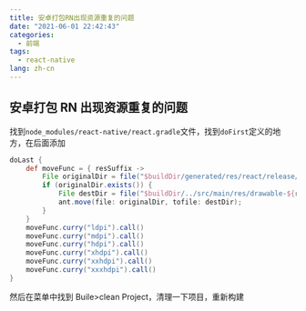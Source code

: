 ```yaml
---
title: 安卓打包RN出现资源重复的问题
date: "2021-06-01 22:42:43"
categories:
  - 前端
tags:
  - react-native
lang: zh-cn
---
```


## 安卓打包 RN 出现资源重复的问题

找到`node_modules/react-native/react.gradle`文件，找到`doFirst`定义的地方，在后面添加

```gradle
doLast {
    def moveFunc = { resSuffix ->
        File originalDir = file("$buildDir/generated/res/react/release/drawable-${resSuffix}");
        if (originalDir.exists()) {
            File destDir = file("$buildDir/../src/main/res/drawable-${resSuffix}");
            ant.move(file: originalDir, tofile: destDir);
        }
    }
    moveFunc.curry("ldpi").call()
    moveFunc.curry("mdpi").call()
    moveFunc.curry("hdpi").call()
    moveFunc.curry("xhdpi").call()
    moveFunc.curry("xxhdpi").call()
    moveFunc.curry("xxxhdpi").call()
}
```

然后在菜单中找到 Buile>clean Project，清理一下项目，重新构建

<!-- more -->
